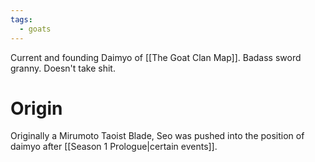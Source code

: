 ```yaml
---
tags:
  - goats
---
```


Current and founding Daimyo of [[The Goat Clan Map]]. Badass sword granny. Doesn't take shit.
# Origin
Originally a Mirumoto Taoist Blade, Seo was pushed into the position of daimyo after [[Season 1 Prologue|certain events]].

